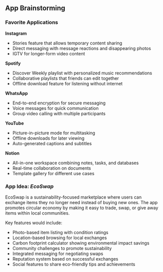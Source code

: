 ## App Brainstorming

### Favorite Applications

**Instagram**
- Stories feature that allows temporary content sharing
- Direct messaging with message reactions and disappearing photos
- IGTV for longer-form video content

**Spotify**
- Discover Weekly playlist with personalized music recommendations
- Collaborative playlists that friends can edit together
- Offline download feature for listening without internet

**WhatsApp**
- End-to-end encryption for secure messaging
- Voice messages for quick communication
- Group video calling with multiple participants

**YouTube**
- Picture-in-picture mode for multitasking
- Offline downloads for later viewing
- Auto-generated captions and subtitles

**Notion**
- All-in-one workspace combining notes, tasks, and databases
- Real-time collaboration on documents
- Template gallery for different use cases

### App Idea: *EcoSwap*

EcoSwap is a sustainability-focused marketplace where users can exchange items they no longer need instead of buying new ones. The app promotes circular economy by making it easy to trade, swap, or give away items within local communities.

Key features would include:
- Photo-based item listing with condition ratings
- Location-based browsing for local exchanges
- Carbon footprint calculator showing environmental impact savings
- Community challenges to promote sustainability
- Integrated messaging for negotiating swaps
- Reputation system based on successful exchanges
- Social features to share eco-friendly tips and achievements
